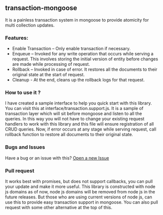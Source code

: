 ## transaction-mongoose

It is a painless transaction system in mongoose to provide atomicity for multi collection updates.

### Features:
* Enable Transaction – Only enable transaction if necessary.
* Enqueue – Invoked for any write operation that occurs while serving a request. This involves storing the initial version
            of entity before changes are made while processing of request.
* Rollback – Invoked in case of error. It restores all the documents to their original state at the start of request.
* Cleanup - At the end, cleans up the rollback logs for that request.

### How to use it ?
I have created a sample interface to help you quick start with this library. You can visit this at
interface/transaction.support.js. It is a sample of transaction layer which will sit before mongoose and listen to all the queries. 
In this way you will not have to change your existing request handlers to work with this library and this file will ensure registration of all CRUD queries.
Now, if error occurs at any stage while serving request, call rollback function to restore all documents to their original state.

### Bugs and Issues
Have a bug or an issue with this? [Open a new Issue](https://github.com/mkeshavgarg/transaction-mongoose/issues)

### Pull request
It works best with promises, but does not support callbacks, you can pull your update and make it more useful.
This library is constructed with node js domains as of now, node js domains will be removed from node js in the future releases. But those who are using current versions of node js, can use this to provide easy transaction support in mongoose. You can also pull request with some other alternative at the top
of this.



